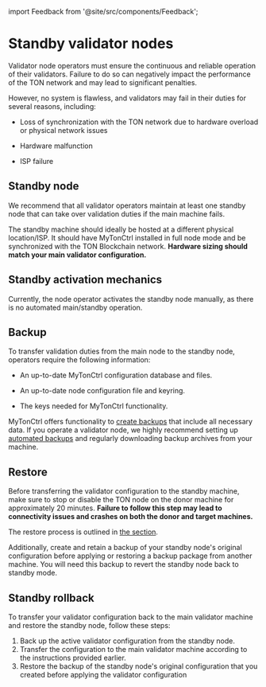 import Feedback from '@site/src/components/Feedback';

# Standby validator nodes

Validator node operators must ensure the continuous and reliable operation of their validators. Failure to do so can negatively impact the performance of the TON network and may lead to significant penalties.

However, no system is flawless, and validators may fail in their duties for several reasons, including:

- Loss of synchronization with the TON network due to hardware overload or physical network issues

- Hardware malfunction

- ISP failure

## Standby node

We recommend that all validator operators maintain at least one standby node that can take over validation duties if the main machine fails.

The standby machine should ideally be hosted at a different physical location/ISP. It should have MyTonCtrl installed in full node mode and be synchronized with the TON Blockchain network. **Hardware sizing should match your main validator configuration.**

## Standby activation mechanics

Currently, the node operator activates the standby node manually, as there is no automated main/standby operation.

## Backup

To transfer validation duties from the main node to the standby node, operators require the following information:

- An up-to-date MyTonCtrl configuration database and files.

- An up-to-date node configuration file and keyring.

- The keys needed for MyTonCtrl functionality.

MyTonCtrl offers functionality to [create backups](mytonctrl-backup-restore.md) that include all necessary data. If you operate a validator node, we highly recommend setting up [automated backups](mytonctrl-backup-restore.md#automated-backup-creation) and regularly downloading backup archives from your machine.

## Restore

Before transferring the validator configuration to the standby machine, make sure to stop or disable the TON node on the donor machine for approximately 20 minutes. **Failure to follow this step may lead to connectivity issues and crashes on both the donor and target machines.**

The restore process is outlined in [the section](mytonctrl-backup-restore.md).

Additionally, create and retain a backup of your standby node's original configuration before applying or restoring a backup package from another machine. You will need this backup to revert the standby node back to standby mode.

## Standby rollback

To transfer your validator configuration back to the main validator machine and restore the standby node, follow these steps:

1. Back up the active validator configuration from the standby node.
2. Transfer the configuration to the main validator machine according to the instructions provided earlier.
3. Restore the backup of the standby node's original configuration that you created before applying the validator configuration

<Feedback />

